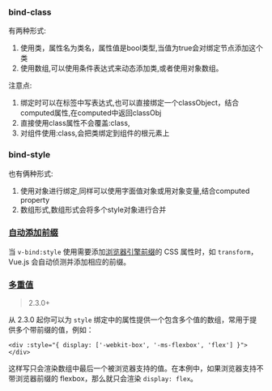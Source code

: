 ### bind-class

有两种形式:

1. 使用类，属性名为类名，属性值是bool类型,当值为true会对绑定节点添加这个类
2. 使用数组,可以使用条件表达式来动态添加类,或者使用对象数组。

注意点:

1. 绑定时可以在标签中写表达式,也可以直接绑定一个classObject，结合computed属性,在computed中返回classObj
2. 直接使用class属性不会覆盖:class,
3. 对组件使用:class,会把类绑定到组件的根元素上



### bind-style

也有俩种形式:

1. 使用对象进行绑定,同样可以使用字面值对象或用对象变量,结合computed property
2. 数组形式,数组形式会将多个style对象进行合并

### [自动添加前缀](https://cn.vuejs.org/v2/guide/class-and-style.html#%E8%87%AA%E5%8A%A8%E6%B7%BB%E5%8A%A0%E5%89%8D%E7%BC%80)

当 `v-bind:style` 使用需要添加[浏览器引擎前缀](https://developer.mozilla.org/zh-CN/docs/Glossary/Vendor_Prefix)的 CSS 属性时，如 `transform`，Vue.js 会自动侦测并添加相应的前缀。

### [多重值](https://cn.vuejs.org/v2/guide/class-and-style.html#%E5%A4%9A%E9%87%8D%E5%80%BC)

> 2.3.0+

从 2.3.0 起你可以为 `style` 绑定中的属性提供一个包含多个值的数组，常用于提供多个带前缀的值，例如：

```
<div :style="{ display: ['-webkit-box', '-ms-flexbox', 'flex'] }"></div>
```

这样写只会渲染数组中最后一个被浏览器支持的值。在本例中，如果浏览器支持不带浏览器前缀的 flexbox，那么就只会渲染 `display: flex`。

 